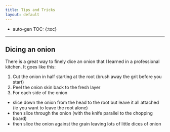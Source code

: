 ```yaml
---
title: Tips and Tricks
layout: default
---
```


* auto-gen TOC:
{:toc}

---

## <a name="dice_onion"></a>Dicing an onion
There is a great way to finely dice an onion that I learned in a professional kitchen.  It goes like this:

1. Cut the onion in half starting at the root (brush away the grit before you start)
1. Peel the onion skin back to the fresh layer
1. For each side of the onion
  - slice down the onion from the head to the root but leave it all attached (ie you want to leave the root alone)
  - then slice through the onion (with the knife parallel to the chopping board)
  - then slice the onion against the grain leaving lots of little dices of onion
